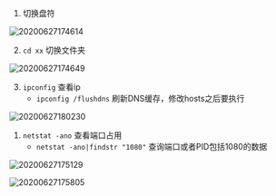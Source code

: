 1. 切换盘符

![20200627174614](https://cdn.jsdelivr.net/gh/leiyu1997/PicBed@master/blogs/pictures/20200627174614.png)

2. `cd xx` 切换文件夹

![20200627174649](https://cdn.jsdelivr.net/gh/leiyu1997/PicBed@master/blogs/pictures/20200627174649.png)

3. `ipconfig` 查看ip
   - `ipconfig /flushdns` 刷新DNS缓存，修改hosts之后要执行

![20200627180230](https://cdn.jsdelivr.net/gh/leiyu1997/PicBed@master/blogs/pictures/20200627180230.png)


1. `netstat -ano` 查看端口占用
   - `netstat -ano|findstr "1080"` 查询端口或者PID包括1080的数据

![20200627175129](https://cdn.jsdelivr.net/gh/leiyu1997/PicBed@master/blogs/pictures/20200627175129.png)

![20200627175805](https://cdn.jsdelivr.net/gh/leiyu1997/PicBed@master/blogs/pictures/20200627175805.png)